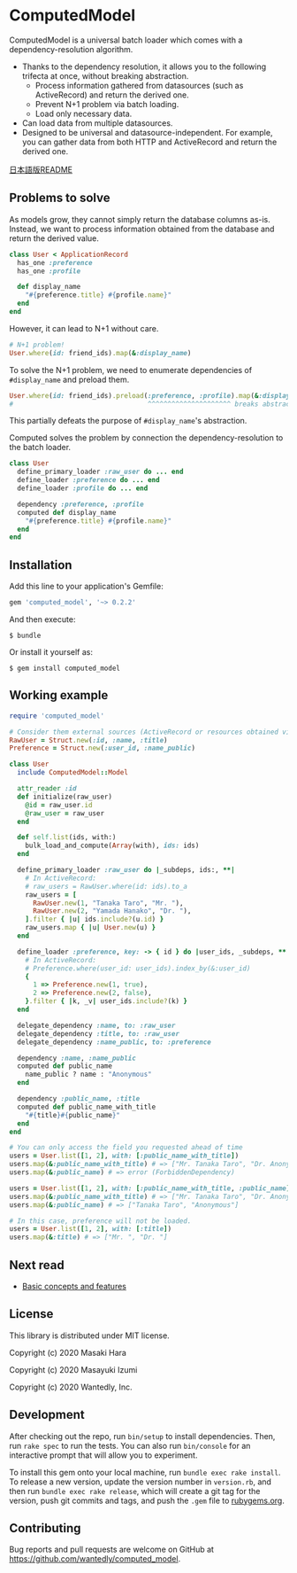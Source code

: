 # ComputedModel

ComputedModel is a universal batch loader which comes with a dependency-resolution algorithm.

- Thanks to the dependency resolution, it allows you to the following trifecta at once, without breaking abstraction.
  - Process information gathered from datasources (such as ActiveRecord) and return the derived one.
  - Prevent N+1 problem via batch loading.
  - Load only necessary data.
- Can load data from multiple datasources.
- Designed to be universal and datasource-independent.
  For example, you can gather data from both HTTP and ActiveRecord and return the derived one.

[日本語版README](README.ja.md)

## Problems to solve

As models grow, they cannot simply return the database columns as-is.
Instead, we want to process information obtained from the database and return the derived value.

```ruby
class User < ApplicationRecord
  has_one :preference
  has_one :profile

  def display_name
    "#{preference.title} #{profile.name}"
  end
end
```

However, it can lead to N+1 without care.

```ruby
# N+1 problem!
User.where(id: friend_ids).map(&:display_name)
```

To solve the N+1 problem, we need to enumerate dependencies of `#display_name` and preload them.

```ruby
User.where(id: friend_ids).preload(:preference, :profile).map(&:display_name)
#                                  ^^^^^^^^^^^^^^^^^^^^^ breaks abstraction of display_name
```

This partially defeats the purpose of `#display_name`'s abstraction.

Computed solves the problem by connection the dependency-resolution to the batch loader.

```ruby
class User
  define_primary_loader :raw_user do ... end
  define_loader :preference do ... end
  define_loader :profile do ... end

  dependency :preference, :profile
  computed def display_name
    "#{preference.title} #{profile.name}"
  end
end
```

## Installation

Add this line to your application's Gemfile:

```ruby
gem 'computed_model', '~> 0.2.2'
```

And then execute:

    $ bundle

Or install it yourself as:

    $ gem install computed_model

## Working example

```ruby
require 'computed_model'

# Consider them external sources (ActiveRecord or resources obtained via HTTP)
RawUser = Struct.new(:id, :name, :title)
Preference = Struct.new(:user_id, :name_public)

class User
  include ComputedModel::Model

  attr_reader :id
  def initialize(raw_user)
    @id = raw_user.id
    @raw_user = raw_user
  end

  def self.list(ids, with:)
    bulk_load_and_compute(Array(with), ids: ids)
  end

  define_primary_loader :raw_user do |_subdeps, ids:, **|
    # In ActiveRecord:
    # raw_users = RawUser.where(id: ids).to_a
    raw_users = [
      RawUser.new(1, "Tanaka Taro", "Mr. "),
      RawUser.new(2, "Yamada Hanako", "Dr. "),
    ].filter { |u| ids.include?(u.id) }
    raw_users.map { |u| User.new(u) }
  end

  define_loader :preference, key: -> { id } do |user_ids, _subdeps, **|
    # In ActiveRecord:
    # Preference.where(user_id: user_ids).index_by(&:user_id)
    {
      1 => Preference.new(1, true),
      2 => Preference.new(2, false),
    }.filter { |k, _v| user_ids.include?(k) }
  end

  delegate_dependency :name, to: :raw_user
  delegate_dependency :title, to: :raw_user
  delegate_dependency :name_public, to: :preference

  dependency :name, :name_public
  computed def public_name
    name_public ? name : "Anonymous"
  end

  dependency :public_name, :title
  computed def public_name_with_title
    "#{title}#{public_name}"
  end
end

# You can only access the field you requested ahead of time
users = User.list([1, 2], with: [:public_name_with_title])
users.map(&:public_name_with_title) # => ["Mr. Tanaka Taro", "Dr. Anonymous"]
users.map(&:public_name) # => error (ForbiddenDependency)

users = User.list([1, 2], with: [:public_name_with_title, :public_name])
users.map(&:public_name_with_title) # => ["Mr. Tanaka Taro", "Dr. Anonymous"]
users.map(&:public_name) # => ["Tanaka Taro", "Anonymous"]

# In this case, preference will not be loaded.
users = User.list([1, 2], with: [:title])
users.map(&:title) # => ["Mr. ", "Dr. "]
```

## Next read

- [Basic concepts and features](CONCEPTS.md)

## License

This library is distributed under MIT license.

Copyright (c) 2020 Masaki Hara

Copyright (c) 2020 Masayuki Izumi

Copyright (c) 2020 Wantedly, Inc.

## Development

After checking out the repo, run `bin/setup` to install dependencies. Then, run `rake spec` to run the tests. You can also run `bin/console` for an interactive prompt that will allow you to experiment.

To install this gem onto your local machine, run `bundle exec rake install`. To release a new version, update the version number in `version.rb`, and then run `bundle exec rake release`, which will create a git tag for the version, push git commits and tags, and push the `.gem` file to [rubygems.org](https://rubygems.org).

## Contributing

Bug reports and pull requests are welcome on GitHub at https://github.com/wantedly/computed_model.
